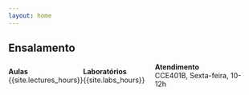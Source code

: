 ```yaml
---
layout: home
---
```


## Ensalamento

<div style="display: flex; width: 100%; justify-content: space-between; align-items: center; padding:0px 0px 20px 0px">
    <div style="margin: 0px 0px 0px 0px; ">
        <b>Aulas</b><br>
        {{site.lectures_hours}}
    </div>
    <div style="margin: 0px 20px 0px 0px;">
        <b>Laboratórios</b><br>
        {{site.labs_hours}}
    </div>
    <div style="margin: 0px 20px 0px 0px;">
        <b>Atendimento</b><br>
        CCE401B, Sexta-feira, 10-12h
    </div>
</div>